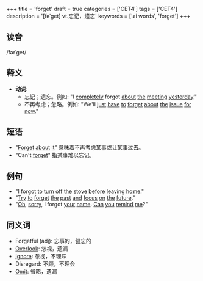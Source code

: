 +++
title = 'forget'
draft = true
categories = ['CET4']
tags = ['CET4']
description = '[fəˈget] vt.忘记，遗忘'
keywords = ['ai words', 'forget']
+++

## 读音
/fərˈɡet/

## 释义
- **动词**:
  - 忘记；遗忘。例如: "I [completely](/post/completely/) forgot [about](/post/about/) [the](/post/the/) [meeting](/post/meeting/) [yesterday](/post/yesterday/)."
  - 不再考虑；忽略。例如: "We'll [just](/post/just/) [have](/post/have/) [to](/post/to/) [forget](/post/forget/) [about](/post/about/) [the](/post/the/) [issue](/post/issue/) [for](/post/for/) [now](/post/now/)."

## 短语
- "[Forget](/post/forget/) [about](/post/about/) [it](/post/it/)" 意味着不再考虑某事或让某事过去。
- "Can't [forget](/post/forget/)" 指某事难以忘记。

## 例句
- "I forgot [to](/post/to/) [turn](/post/turn/) [off](/post/off/) [the](/post/the/) [stove](/post/stove/) [before](/post/before/) leaving [home](/post/home/)."
- "[Try](/post/try/) [to](/post/to/) [forget](/post/forget/) [the](/post/the/) [past](/post/past/) [and](/post/and/) [focus](/post/focus/) [on](/post/on/) [the](/post/the/) [future](/post/future/)."
- "[Oh](/post/oh/), [sorry](/post/sorry/), I forgot [your](/post/your/) [name](/post/name/). [Can](/post/can/) [you](/post/you/) [remind](/post/remind/) [me](/post/me/)?"

## 同义词
- Forgetful (adj): 忘事的，健忘的
- [Overlook](/post/overlook/): 忽视，遗漏
- [Ignore](/post/ignore/): 忽视，不理睬
- Disregard: 不顾，不理会
- [Omit](/post/omit/): 省略，遗漏
